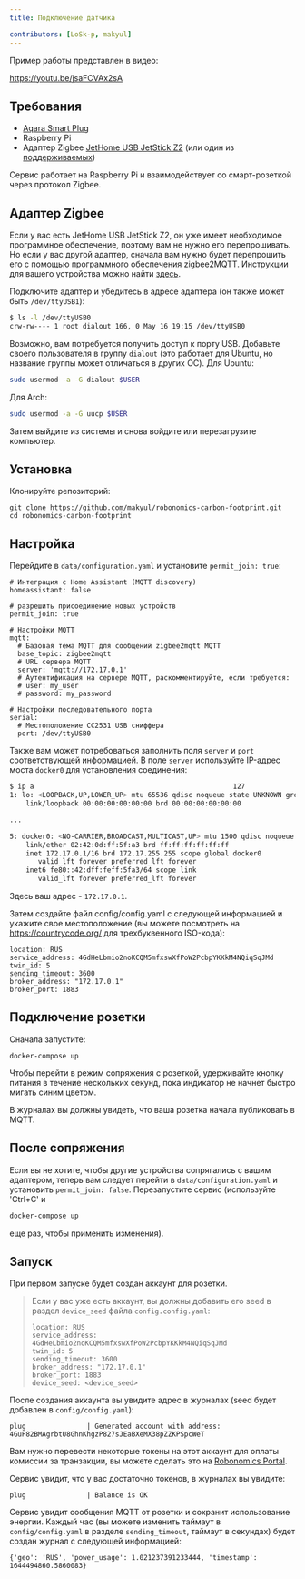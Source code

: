 ```yaml
---
title: Подключение датчика

contributors: [LoSk-p, makyul]
---
```


Пример работы представлен в видео:

https://youtu.be/jsaFCVAx2sA

## Требования

* [Aqara Smart Plug](https://aqara.ru/product/aqara-smart-plug/?yclid=462434430312045270)
* Raspberry Pi
* Адаптер Zigbee [JetHome USB JetStick Z2](https://jhome.ru/catalog/parts/PCBA/293/) (или один из [поддерживаемых](https://www.zigbee2mqtt.io/information/supported_adapters.html))

Сервис работает на Raspberry Pi и взаимодействует со смарт-розеткой через протокол Zigbee.

## Адаптер Zigbee

Если у вас есть JetHome USB JetStick Z2, он уже имеет необходимое программное обеспечение, поэтому вам не нужно его перепрошивать. Но если у вас другой адаптер, сначала вам нужно будет перепрошить его с помощью программного обеспечения zigbee2MQTT. Инструкции для вашего устройства можно найти [здесь](https://www.zigbee2mqtt.io/information/supported_adapters.html).

Подключите адаптер и убедитесь в адресе адаптера (он также может быть `/dev/ttyUSB1`):
```bash
$ ls -l /dev/ttyUSB0
crw-rw---- 1 root dialout 166, 0 May 16 19:15 /dev/ttyUSB0 
```

Возможно, вам потребуется получить доступ к порту USB. Добавьте своего пользователя в группу `dialout` (это работает для Ubuntu, но название группы может отличаться в других ОС).
Для Ubuntu:
```bash
sudo usermod -a -G dialout $USER
```
Для Arch:
```bash
sudo usermod -a -G uucp $USER
```
Затем выйдите из системы и снова войдите или перезагрузите компьютер.

## Установка

Клонируйте репозиторий:

```
git clone https://github.com/makyul/robonomics-carbon-footprint.git
cd robonomics-carbon-footprint
```

## Настройка

Перейдите в `data/configuration.yaml` и установите `permit_join: true`:

```
# Интеграция с Home Assistant (MQTT discovery)
homeassistant: false

# разрешить присоединение новых устройств
permit_join: true

# Настройки MQTT
mqtt:
  # Базовая тема MQTT для сообщений zigbee2mqtt MQTT
  base_topic: zigbee2mqtt
  # URL сервера MQTT
  server: 'mqtt://172.17.0.1'
  # Аутентификация на сервере MQTT, раскомментируйте, если требуется:
  # user: my_user
  # password: my_password

# Настройки последовательного порта
serial:
  # Местоположение CC2531 USB сниффера
  port: /dev/ttyUSB0
```
Также вам может потребоваться заполнить поля `server` и `port` соответствующей информацией. В поле `server` используйте IP-адрес моста `docker0` для установления соединения:

```bash
$ ip a                                                 127
1: lo: <LOOPBACK,UP,LOWER_UP> mtu 65536 qdisc noqueue state UNKNOWN group default qlen 1000
    link/loopback 00:00:00:00:00:00 brd 00:00:00:00:00:00

...

5: docker0: <NO-CARRIER,BROADCAST,MULTICAST,UP> mtu 1500 qdisc noqueue state DOWN group default 
    link/ether 02:42:0d:ff:5f:a3 brd ff:ff:ff:ff:ff:ff
    inet 172.17.0.1/16 brd 172.17.255.255 scope global docker0
       valid_lft forever preferred_lft forever
    inet6 fe80::42:dff:feff:5fa3/64 scope link 
       valid_lft forever preferred_lft forever
```
Здесь ваш адрес - `172.17.0.1`.

Затем создайте файл config/config.yaml с следующей информацией и укажите свое местоположение (вы можете посмотреть на https://countrycode.org/ для трехбуквенного ISO-кода):

```
location: RUS
service_address: 4GdHeLbmio2noKCQM5mfxswXfPoW2PcbpYKKkM4NQiqSqJMd
twin_id: 5
sending_timeout: 3600
broker_address: "172.17.0.1"
broker_port: 1883
```

## Подключение розетки

Сначала запустите:

```
docker-compose up     
```

Чтобы перейти в режим сопряжения с розеткой, удерживайте кнопку питания в течение нескольких секунд, пока индикатор не начнет быстро мигать синим цветом.

В журналах вы должны увидеть, что ваша розетка начала публиковать в MQTT.

## После сопряжения

Если вы не хотите, чтобы другие устройства сопрягались с вашим адаптером, теперь вам следует перейти в `data/configuration.yaml` и установить `permit_join: false`. Перезапустите сервис (используйте 'Ctrl+C' и 

```bash
docker-compose up     
```
еще раз, чтобы применить изменения).

## Запуск
При первом запуске будет создан аккаунт для розетки.
> Если у вас уже есть аккаунт, вы должны добавить его seed в раздел `device_seed` файла `config.config.yaml`:
>
> ```
> location: RUS
> service_address: 4GdHeLbmio2noKCQM5mfxswXfPoW2PcbpYKKkM4NQiqSqJMd
> twin_id: 5
> sending_timeout: 3600
> broker_address: "172.17.0.1"
> broker_port: 1883
> device_seed: <device_seed>
>```

После создания аккаунта вы увидите адрес в журналах (seed будет добавлен в `config/config.yaml`):
```
plug               | Generated account with address: 4GuP82BMAgrbtU8GhnKhgzP827sJEaBXeMX38pZZKPSpcWeT
```
Вам нужно перевести некоторые токены на этот аккаунт для оплаты комиссии за транзакции, вы можете сделать это на [Robonomics Portal](https://polkadot.js.org/apps/?rpc=wss%3A%2F%2Fkusama.rpc.robonomics.network%2F#/accounts). 

Сервис увидит, что у вас достаточно токенов, в журналах вы увидите:
```
plug               | Balance is OK
```
Сервис увидит сообщения MQTT от розетки и сохранит использование энергии. Каждый час (вы можете изменить таймаут в `config/config.yaml` в разделе `sending_timeout`, таймаут в секундах) будет создан журнал с следующей информацией:
```
{'geo': 'RUS', 'power_usage': 1.021237391233444, 'timestamp': 1644494860.5860083}
```